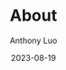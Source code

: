 ---
title: "About"
date: 2023-08-19
description: "This is meta description."
author : "Anthony Luo"
authorImage : "images/about/profile.jpg"
---